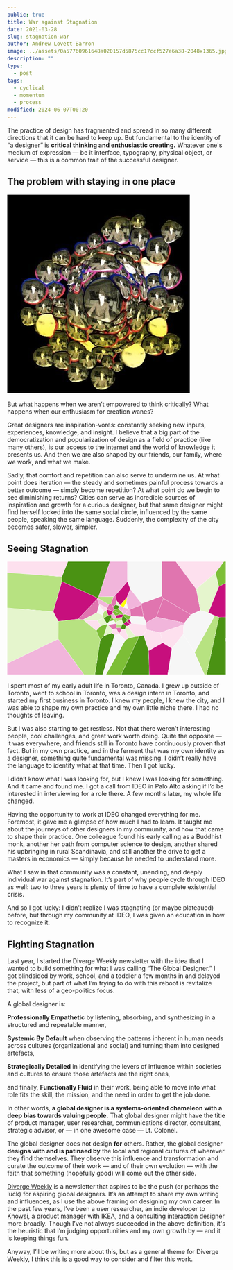 ```yaml
---
public: true
title: War against Stagnation
date: 2021-03-28
slug: stagnation-war
author: Andrew Lovett-Barron
image: ../assets/0a57760961648a020157d5875cc17ccf527e6a38-2048x1365.jpg
description: ""
type:
  - post
tags:
  - cyclical
  - momentum
  - process
modified: 2024-06-07T00:20
---
```


The practice of design has fragmented and spread in so many different directions that it can be hard to keep up. But fundamental to the identity of “a designer” is **critical thinking **and** enthusiastic creating.** Whatever one's medium of expression — be it interface, typography, physical object, or service — this is a common trait of the successful designer.

## **The problem with staying in one place**

![](../_assets/020ec1cdb611beedc97880417caa9886b61384ff-421x457.jpg)

But what happens when we aren’t empowered to think critically? What happens when our enthusiasm for creation wanes?

Great designers are inspiration-vores: constantly seeking new inputs, experiences, knowledge, and insight. I believe that a big part of the democratization and popularization of design as a field of practice (like many others), is our access to the internet and the world of knowledge it presents us. And then we are also shaped by our friends, our family, where we work, and what we make.

Sadly, that comfort and repetition can also serve to undermine us. At what point does iteration — the steady and sometimes painful process towards a better outcome — simply become repetition? At what point do we begin to see diminishing returns? Cities can serve as incredible sources of inspiration and growth for a curious designer, but that same designer might find herself locked into the same social circle, influenced by the same people, speaking the same language. Suddenly, the complexity of the city becomes safer, slower, simpler.

## **Seeing Stagnation**

![](../_assets/e10be1b8bc7030359b64859df2489c6e1b48c463-953x493.gif)

I spent most of my early adult life in Toronto, Canada. I grew up outside of Toronto, went to school in Toronto, was a design intern in Toronto, and started my first business in Toronto. I knew my people, I knew the city, and I was able to shape my own practice and my own little niche there. I had no thoughts of leaving.

But I was also starting to get restless. Not that there weren’t interesting people, cool challenges, and great work worth doing. Quite the opposite — it was everywhere, and friends still in Toronto have continuously proven that fact. But in my own practice, and in the ferment that was my own identity as a designer, something quite fundamental was missing. I didn’t really have the language to identify what at that time. Then I got lucky.

I didn’t know what I was looking for, but I knew I was looking for something. And it came and found me. I got a call from IDEO in Palo Alto asking if I’d be interested in interviewing for a role there. A few months later, my whole life changed.

Having the opportunity to work at IDEO changed everything for me. Foremost, it gave me a glimpse of how much I had to learn. It taught me about the journeys of other designers in my community, and how that came to shape their practice. One colleague found his early calling as a Buddhist monk, another her path from computer science to design, another shared his upbringing in rural Scandinavia, and still another the drive to get a masters in economics — simply because he needed to understand more.

What I saw in that community was a constant, unending, and deeply individual war against stagnation. It’s part of why people cycle through IDEO as well: two to three years is plenty of time to have a complete existential crisis.

And so I got lucky: I didn’t realize I was stagnating (or maybe plateaued) before, but through my community at IDEO, I was given an education in how to recognize it.

## **Fighting Stagnation**

Last year, I started the Diverge Weekly newsletter with the idea that I wanted to build something for what I was calling “The Global Designer.” I got blindsided by work, school, and a toddler a few months in and delayed the project, but part of what I’m trying to do with this reboot is revitalize that, with less of a geo-politics focus.

A global designer is:

**Professionally Empathetic** by listening, absorbing, and synthesizing in a structured and repeatable manner,

**Systemic By Default** when observing the patterns inherent in human needs across cultures (organizational and social) and turning them into designed artefacts,

**Strategically Detailed** in identifying the levers of influence within societies and cultures to ensure those artefacts are the right ones,

and finally, **Functionally Fluid** in their work, being able to move into what role fits the skill, the mission, and the need in order to get the job done.

In other words, **a global designer is a systems-oriented chameleon with a deep bias towards valuing people.** That global designer might have the title of product manager, user researcher, communications director, consultant, strategic advisor, or — in one awesome case — Lt. Colonel.

The global designer does not design **for** others. Rather, the global designer **designs with and is patinaed by** the local and regional cultures of wherever they find themselves. They observe this influence and transformation and curate the outcome of their work — and of their own evolution — with the faith that something (hopefully good) will come out the other side.

[Diverge Weekly](https://divergeweekly.com) is a newsletter that aspires to be the push (or perhaps the luck) for aspiring global designers. It’s an attempt to share my own writing and influences, as I use the above framing on designing my own career. In the past few years, I’ve been a user researcher, an indie developer to [Knowsi](https://knowsi.com), a product manager with IKEA, and a consulting interaction designer more broadly. Though I’ve not always succeeded in the above definition, it's the heuristic that I’m judging opportunities and my own growth by — and it is keeping things fun.

Anyway, I’ll be writing more about this, but as a general theme for Diverge Weekly, I think this is a good way to consider and filter this work.
